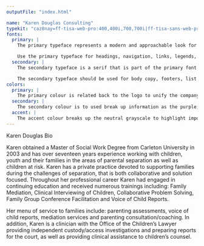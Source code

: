 ```yaml
---
outputFile: "index.html"

name: "Karen Douglas Consulting"
typekit: "caz8nay=ff-tisa-web-pro:400,400i,700,700i|ff-tisa-sans-web-pro:400,400i,700,700i"
fonts:
  primary: |
    The primary typeface represents a modern and approachable look for the company's image.

    Use the primary typeface for headings, navigation, links, legends, and buttons.
  secondary: |
    The secondary typeface is a serif that is part of the primary font's family, creating a strong unison between the two.

    The secondary typeface should be used for body copy, footers, list items, and form information.
colors:
  primary: |
    The primary colour is related back to the logo to unify the company's image.
  secondary: |
    The secondary colour is to used break up information as the purple, black and white are to be used the most frequently.
  accent: |
    The accent colour breaks up the neutral grayscale to highlight important information for the user to focus on. Hovering over buttons and cards. It also relates back to the logo for unification.
---
```


Karen Douglas Bio

Karen obtained a Master of Social Work Degree from Carleton University in 2003 and has over seventeen years experience working with children, youth and their families in the areas of parental separation as well as children at risk. Karen has a private practice devoted to supporting families during the challenges of separation, that is both collaborative and solution focused. Throughout her professional career Karen had engaged in continuing education and received numerous trainings including: Family Mediation, Clinical Interviewing of Children, Collaborative Problem Solving, Family Group Conference Facilitation and Voice of Child Reports.

Her menu of service to families include: parenting assessments, voice of child reports, mediation services and parenting consultation/coaching. In addition, Karen is a clinician with the Office of the Children’s Lawyer providing independent custody/access investigations and preparing reports for the court, as well as providing clinical assistance to children’s counsel.
